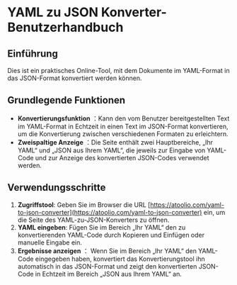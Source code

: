 # YAML zu JSON Konverter-Benutzerhandbuch

## Einführung

Dies ist ein praktisches Online-Tool, mit dem Dokumente im YAML-Format in das JSON-Format konvertiert werden können.

## Grundlegende Funktionen

  * **Konvertierungsfunktion** ：Kann den vom Benutzer bereitgestellten Text im YAML-Format in Echtzeit in einen Text im JSON-Format konvertieren, um die Konvertierung zwischen verschiedenen Formaten zu erleichtern.
  * **Zweispaltige Anzeige** ：Die Seite enthält zwei Hauptbereiche, „Ihr YAML“ und „JSON aus Ihrem YAML“, die jeweils zur Eingabe von YAML-Code und zur Anzeige des konvertierten JSON-Codes verwendet werden.

## Verwendungsschritte

  1. **Zugriffstool**: Geben Sie im Browser die URL [https://atoolio.com/yaml-to-json-converter](https://atoolio.com/yaml-to-json-converter) ein, um die Seite des YAML-zu-JSON-Konverters zu öffnen.
  2. **YAML eingeben**: Fügen Sie im Bereich „Ihr YAML“ den zu konvertierenden YAML-Code durch Kopieren und Einfügen oder manuelle Eingabe ein.
  3. **Ergebnisse anzeigen** ： Wenn Sie im Bereich „Ihr YAML“ den YAML-Code eingegeben haben, konvertiert das Konvertierungstool ihn automatisch in das JSON-Format und zeigt den konvertierten JSON-Code in Echtzeit im Bereich „JSON aus Ihrem YAML“ an.